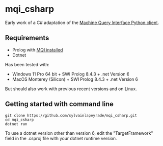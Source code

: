 # mqi_csharp
Early work of a C# adaptation of the [Machine Query Interface Python client](https://github.com/SWI-Prolog/packages-mqi/tree/master/python).

## Requirements
- Prolog with [MQI installed](https://github.com/SWI-Prolog/packages-mqi)
- Dotnet

Has been tested with:
- Windows 11 Pro 64 bit + SWI Prolog 8.4.3 + .net Version 6
- MacOS Monterey (Silicon) + SWI Prolog 8.4.3 + .net Version 6

But should also work with previous recent versions and on Linux.

## Getting started with command line
```
git clone https://github.com/sylvainlapeyrade/mqi_csharp.git
cd mqi_csharp
dotnet run
```

To use a dotnet version other than version 6, edit the "TargetFramework" field in the .csproj file with your dotnet runtime version. 
